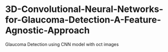 # 3D-Convolutional-Neural-Networks-for-Glaucoma-Detection-A-Feature-Agnostic-Approach
Glaucoma Detection using CNN model with oct images
